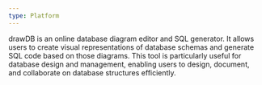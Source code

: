 ```yaml
---
type: Platform
---
```


drawDB is an online database diagram editor and SQL generator. It allows users to create visual representations of database schemas and generate SQL code based on those diagrams. This tool is particularly useful for database design and management, enabling users to design, document, and collaborate on database structures efficiently.